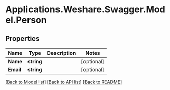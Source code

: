 # Applications.Weshare.Swagger.Model.Person

## Properties

Name | Type | Description | Notes
------------ | ------------- | ------------- | -------------
**Name** | **string** |  | [optional] 
**Email** | **string** |  | [optional] 

[[Back to Model list]](../README.md#documentation-for-models) [[Back to API list]](../README.md#documentation-for-api-endpoints) [[Back to README]](../README.md)

